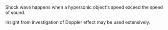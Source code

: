 Shock wave happens when a hypersonic object's speed exceed the speed of sound.

Insight from investigation of Doppler effect may be used extensively.


